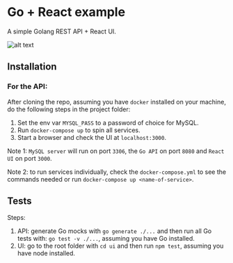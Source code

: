 # Go + React example

A simple Golang REST API + React UI.

![alt text](https://raw.githubusercontent.com/bogdanguranda/go-react-example/master/dashboard.png)

## Installation

### For the API:
After cloning the repo, assuming you have `docker` installed on your machine, do the following steps in the project folder:

1. Set the env var `MYSQL_PASS` to a password of choice for MySQL. 
2. Run `docker-compose up` to spin all services.
3. Start a browser and check the UI at `localhost:3000`.

Note 1: `MySQL server` will run on port `3306`, the `Go API` on port `8080` and `React UI` on port `3000`.

Note 2: to run services individually, check the `docker-compose.yml` to see the commands needed or run `docker-compose up <name-of-service>`.

## Tests

Steps:
1. API: generate Go mocks with `go generate ./...` and then run all Go tests with: `go test -v ./...`, assuming you have Go installed.
2. UI: go to the root folder with `cd ui` and then run `npm test`, assuming you have node installed.
